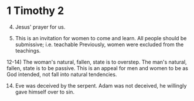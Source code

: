 # 1 Timothy 2


4) Jesus' prayer for us.


11) This is an invitation for women to come and learn. 
  All people should be submissive; i.e. teachable
  Previously, women were excluded from the teachings.


12-14) The woman's natural, fallen, state is to overstep.
  The man's natural, fallen, state is to be passive.
  This is an appeal for men and women to be as God intended, not fall into natural tendencies. 

14) Eve was deceived by the serpent.
  Adam was not deceived, he willingly gave himself over to sin.

